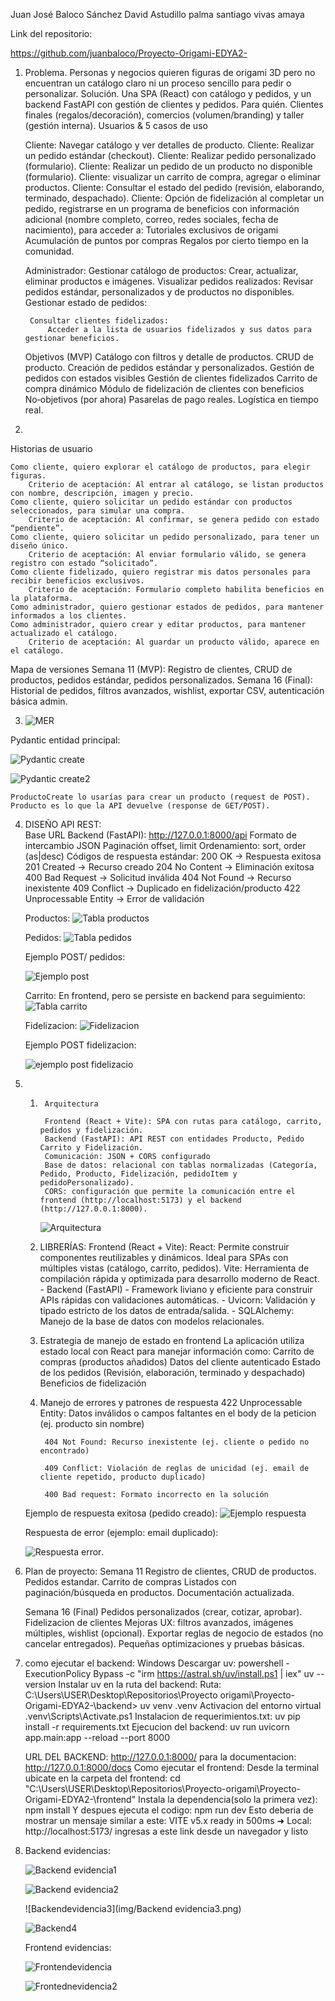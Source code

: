 Juan José Baloco Sánchez 
David Astudillo palma 
santiago vivas amaya

Link del repositorio:

 https://github.com/juanbaloco/Proyecto-Origami-EDYA2- 

1) 
    Problema. Personas y negocios quieren figuras de origami 3D pero no encuentran un catálogo claro ni un proceso sencillo para pedir o personalizar. Solución. Una SPA (React) con catálogo y pedidos, y un backend FastAPI con gestión de clientes y pedidos. Para quién. Clientes finales (regalos/decoración), comercios (volumen/branding) y taller (gestión interna).
    Usuarios & 5 casos de uso

    Cliente: Navegar catálogo y ver detalles de producto.
    Cliente: Realizar un pedido estándar (checkout).
    Cliente: Realizar pedido personalizado (formulario).
    Cliente: Realizar un pedido de un producto no disponible (formulario).
    Cliente: visualizar un carrito de compra, agregar o eliminar productos.
    Cliente: Consultar el estado del pedido (revisión, elaborando, terminado, despachado).
    Cliente: Opción de fidelización al completar un pedido, registrarse en un programa de beneficios con información adicional (nombre completo, correo, redes sociales, fecha de nacimiento), para acceder a:
        Tutoriales exclusivos de origami
        Acumulación de puntos por compras
        Regalos por cierto tiempo en la comunidad.

    Administrador:
        Gestionar catálogo de productos:
            Crear, actualizar, eliminar productos e imágenes.
        Visualizar pedidos realizados:
            Revisar pedidos estándar, personalizados y de productos no disponibles.
        Gestionar estado de pedidos:
            
        Consultar clientes fidelizados:
            Acceder a la lista de usuarios fidelizados y sus datos para gestionar beneficios.

    Objetivos (MVP)
        Catálogo con filtros y detalle de productos.
        CRUD de producto.
        Creación de pedidos estándar y personalizados.
        Gestión de pedidos con estados visibles
        Gestión de clientes fidelizados
        Carrito de compra dinámico
        Módulo de fidelización de clientes con beneficios 
        No‑objetivos (por ahora)
        Pasarelas de pago reales.
        Logística en tiempo real.

2) 

Historias de usuario

    Como cliente, quiero explorar el catálogo de productos, para elegir figuras.
        Criterio de aceptación: Al entrar al catálogo, se listan productos con nombre, descripción, imagen y precio.
    Como cliente, quiero solicitar un pedido estándar con productos seleccionados, para simular una compra.
        Criterio de aceptación: Al confirmar, se genera pedido con estado “pendiente”.
    Como cliente, quiero solicitar un pedido personalizado, para tener un diseño único.
        Criterio de aceptación: Al enviar formulario válido, se genera registro con estado “solicitado”.
    Como cliente fidelizado, quiero registrar mis datos personales para recibir beneficios exclusivos.
        Criterio de aceptación: Formulario completo habilita beneficios en la plataforma.
    Como administrador, quiero gestionar estados de pedidos, para mantener informados a los clientes.
    Como administrador, quiero crear y editar productos, para mantener actualizado el catálogo.
        Criterio de aceptación: Al guardar un producto válido, aparece en el catálogo.

Mapa de versiones
    Semana 11 (MVP): Registro de clientes, CRUD de productos, pedidos estándar, pedidos personalizados.
    Semana 16 (Final): Historial de pedidos, filtros avanzados, wishlist, exportar CSV, autenticación básica admin.


3.
    ![MER](img/Mer.png)

  Pydantic entidad principal:

   ![Pydantic create](img/Pydantic1.png)

  ![Pydantic create2](img/Pydantic2.png)
 
    ProductoCreate lo usarías para crear un producto (request de POST).
    Producto es lo que la API devuelve (response de GET/POST).

4. 
    DISEÑO API REST:  
        Base URL Backend (FastAPI): http://127.0.0.1:8000/api
        Formato de intercambio JSON
        Paginación offset, limit
        Ordenamiento: sort, order (as|desc)
        Códigos de respuesta estándar:
        200 OK → Respuesta exitosa
        201 Created → Recurso creado
        204 No Content → Eliminación exitosa
        400 Bad Request → Solicitud inválida
        404 Not Found → Recurso inexistente
        409 Conflict → Duplicado en fidelización/producto
        422 Unprocessable Entity → Error de validación

    Productos:
        ![Tabla productos](img/Tablaproductos.png)

    Pedidos: 
        ![Tabla pedidos](img/Tablapedidos.png)

     Ejemplo POST/ pedidos:

      ![Ejemplo post](img/Ejemplopost.png)
        
    Carrito:
        En frontend, pero se persiste en backend para seguimiento:
        ![Tabla carrito](img/Tablacarrito.png)

    Fidelizacion:
        ![Fidelizacion](img/Fidelizacion.png)

      Ejemplo POST fidelizacion:

      ![ejemplo post fidelizacio](img/Ejemplopostfidelizacion.png)
5) 
    1.
            Arquitectura 

            Frontend (React + Vite): SPA con rutas para catálogo, carrito, pedidos y fidelización.
            Backend (FastAPI): API REST con entidades Producto, Pedido Carrito y Fidelización.
            Comunicación: JSON + CORS configurado
            Base de datos: relacional con tablas normalizadas (Categoría, Pedido, Producto, Fidelización, pedidoItem y pedidoPersonalizado).
            CORS: configuración que permite la comunicación entre el frontend (http://localhost:5173) y el backend (http://127.0.0.1:8000).

         ![Arquitectura](img/Arquitectura.png)

    2. LIBRERÍAS:
            Frontend (React + Vite):
            React: Permite construir componentes reutilizables y dinámicos. Ideal para SPAs con múltiples vistas (catálogo, carrito, pedidos).
            Vite: Herramienta de compilación rápida y optimizada para desarrollo moderno de React. 
            - Backend (FastAPI) 
            - Framework liviano y eficiente para construir APIs rápidas con validaciones automáticas.
            - Uvicorn: Validación y tipado estricto de los datos de entrada/salida.
            - SQLAlchemy: Manejo de la base de datos con modelos relacionales.
    3. Estrategia de manejo de estado en frontend
            La aplicación utiliza estado local con React para manejar información como:
            Carrito de compras (productos añadidos)
            Datos del cliente autenticado
            Estado de los pedidos (Revisión, elaboración, terminado y despachado)
            Beneficios de fidelización
    4. Manejo de errores y patrones de respuesta
            422 Unprocessable Entity: Datos inválidos o campos faltantes en el body de la peticion (ej. producto sin nombre)

            404 Not Found: Recurso inexistente (ej. cliente o pedido no encontrado)

            409 Conflict: Violación de reglas de unicidad (ej. email de cliente repetido, producto duplicado)

            400 Bad request: Formato incorrecto en la solución

    Ejemplo de respuesta exitosa (pedido creado):
    ![Ejemplo respuesta](img/Ejemploresp.png)

    Respuesta de error (ejemplo: email duplicado):

    ![Respuesta error](img/RespuestaError.png).


6) 
    Plan de proyecto:
    Semana 11
    Registro de clientes, CRUD de productos.
    Pedidos estandar.
    Carrito de compras
    Listados con paginación/búsqueda en productos.
    Documentación actualizada.

    Semana 16 (Final)
    Pedidos personalizados (crear, cotizar, aprobar).
    Fidelizacion de clientes
    Mejoras UX: filtros avanzados, imágenes múltiples, wishlist (opcional).
    Exportar reglas de negocio de estados (no cancelar entregados).
    Pequeñas optimizaciones y pruebas básicas.

7) como ejecutar el backend:
    Windows
    Descargar uv: 
    powershell -ExecutionPolicy Bypass -c "irm https://astral.sh/uv/install.ps1 | iex"
    uv --version
    Instalar uv en la ruta del backend:
    Ruta: C:\Users\USER\Desktop\Repositorios\Proyecto origami\Proyecto-Origami-EDYA2-\backend> 
    uv venv .venv
    Activacion del entorno virtual
    .venv\Scripts\Activate.ps1
    Instalacion de requerimientos.txt:
    uv pip install -r requirements.txt
    Ejecucion del backend:
    uv run uvicorn app.main:app --reload --port 8000

    URL DEL BACKEND: 
    http://127.0.0.1:8000/ 
    para la documentacion: http://127.0.0.1:8000/docs
    Como ejecutar el frontend:
    Desde la terminal ubicate en la carpeta del frontend: 
    cd "C:\Users\USER\Desktop\Repositorios\Proyecto-origami\Proyecto-Origami-EDYA2-\frontend"
    Instala la dependencia(solo la primera vez):
    npm install
    Y despues ejecuta el codigo:
    npm run dev
    Esto deberia de mostrar un mensaje similar a este:
    VITE v5.x  ready in 500ms ➜  Local:   http://localhost:5173/
    ingresas a este link desde un navegador y listo


8) Backend evidencias:

     ![Backend evidencia1](img/Backend1.png)

     ![Backend evidencia2](img/Backend2.png)

     ![Backendevidencia3](img/Backend evidencia3.png)

     ![Backend4](img/backend4.png)

    Frontend evidencias:
   
    ![Frontendevidencia](img/frontend1.png)
   
    ![Frontednevidencia2](img/Frontend2.png)
        
